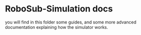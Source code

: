 # RoboSub-Simulation docs

you will find in this folder some guides, and some more advanced documentation explaining how the simulator works.